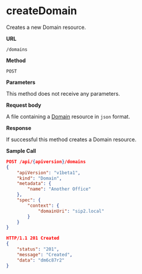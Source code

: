 # createDomain

Creates a new Domain resource.

**URL**

`/domains`

**Method**

`POST`

**Parameters**

This method does not receive any parameters.

**Request body**

A file containing a [Domain](/docs/configuration/domains) resource in `json` format.

**Response**

If successful this method creates a Domain resource.

**Sample Call**

```json
POST /api/{apiversion}/domains
{
	"apiVersion": "v1beta1",
	"kind": "Domain",
	"metadata": {
		"name": "Another Office"
	},
	"spec": {
		"context": {
			"domainUri": "sip2.local"
		}
	}
}

HTTP/1.1 201 Created
{
	"status": "201",
	"message": "Created",
	"data": "dm6c87r2"
}
```
